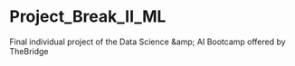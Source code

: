 # Project_Break_II_ML
Final individual project of the Data Science &amp;amp; AI Bootcamp offered by TheBridge
